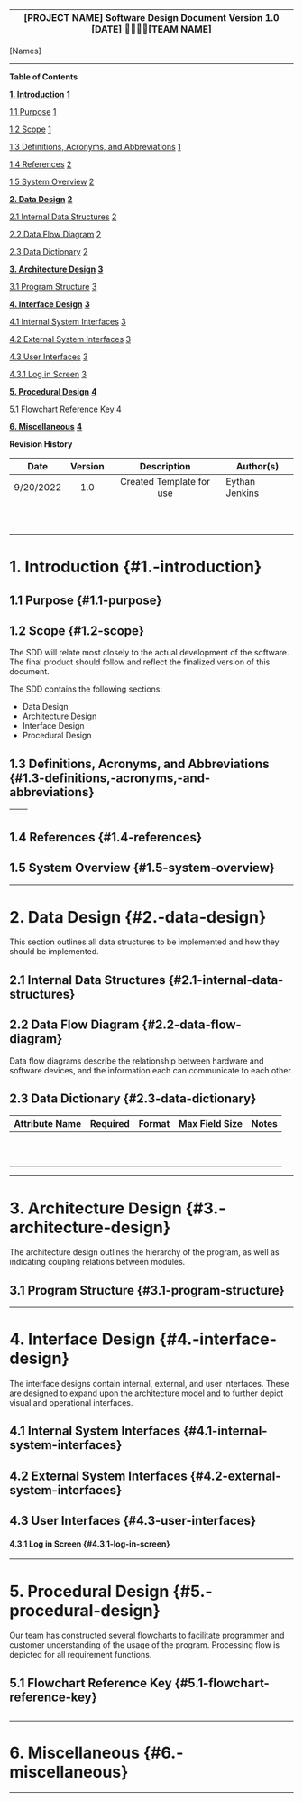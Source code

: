 

| \[PROJECT NAME\] Software Design Document Version 1.0 \[DATE\]  \[TEAM NAME\] |
| ----- |

\[Names\]

---

**Table of Contents**

[**1\. Introduction**](#1.-introduction)	**[1](#1.-introduction)**

[1.1 Purpose](#1.1-purpose)	[1](#1.1-purpose)

[1.2 Scope](#1.2-scope)	[1](#1.2-scope)

[1.3 Definitions, Acronyms, and Abbreviations](#1.3-definitions,-acronyms,-and-abbreviations)	[1](#1.3-definitions,-acronyms,-and-abbreviations)

[1.4 References](#1.4-references)	[2](#1.4-references)

[1.5 System Overview](#1.5-system-overview)	[2](#1.5-system-overview)

[**2\. Data Design**](#2.-data-design)	**[2](#2.-data-design)**

[2.1 Internal Data Structures](#2.1-internal-data-structures)	[2](#2.1-internal-data-structures)

[2.2 Data Flow Diagram](#2.2-data-flow-diagram)	[2](#2.2-data-flow-diagram)

[2.3 Data Dictionary](#2.3-data-dictionary)	[2](#2.3-data-dictionary)

[**3\. Architecture Design**](#3.-architecture-design)	**[3](#3.-architecture-design)**

[3.1 Program Structure](#3.1-program-structure)	[3](#3.1-program-structure)

[**4\. Interface Design**](#4.-interface-design)	**[3](#4.-interface-design)**

[4.1 Internal System Interfaces](#4.1-internal-system-interfaces)	[3](#4.1-internal-system-interfaces)

[4.2 External System Interfaces](#4.2-external-system-interfaces)	[3](#4.2-external-system-interfaces)

[4.3 User Interfaces](#4.3-user-interfaces)	[3](#4.3-user-interfaces)

[4.3.1 Log in Screen](#4.3.1-log-in-screen)	[3](#4.3.1-log-in-screen)

[**5\. Procedural Design**](#5.-procedural-design)	**[4](#5.-procedural-design)**

[5.1 Flowchart Reference Key](#5.1-flowchart-reference-key)	[4](#5.1-flowchart-reference-key)

[**6\. Miscellaneous**](#6.-miscellaneous)	**[4](#6.-miscellaneous)**

**Revision History**

| Date | Version | Description | Author(s) |
| :---: | :---: | :---: | ----- |
| 9/20/2022 |  1.0 | Created Template for use | Eythan Jenkins |
|  |   |  |  |
|  |  |  |  |
|  |  |  |  |
|  |  |  |  |
|  |  |  |  |
|  |  |  |  |
|  |  |  |  |
|  |  |  |  |
|  |  |  |  |
|  |  |  |  |

# **1\. Introduction** {#1.-introduction}

## **1.1 Purpose** {#1.1-purpose}

## **1.2 Scope** {#1.2-scope}

The SDD will relate most closely to the actual development of the software. The final product should follow and reflect the finalized version of this document.

The SDD contains the following sections:

* Data Design  
* Architecture Design  
* Interface Design  
* Procedural Design

## **1.3 Definitions, Acronyms, and Abbreviations** {#1.3-definitions,-acronyms,-and-abbreviations}

|  |  |
| :---- | :---- |
|  |  |

## **1.4 References** {#1.4-references}

## **1.5 System Overview** {#1.5-system-overview}

---

# **2\. Data Design** {#2.-data-design}

This section outlines all data structures to be implemented and how they should be implemented.

## **2.1 Internal Data Structures** {#2.1-internal-data-structures}

## **2.2 Data Flow Diagram** {#2.2-data-flow-diagram}

Data flow diagrams describe the relationship between hardware and software devices, and the information each can communicate to each other. 

## **2.3 Data Dictionary** {#2.3-data-dictionary}

| Attribute Name | Required | Format | Max Field Size | Notes |
| :---- | :---- | :---- | :---- | :---- |
|  |  |  |  |  |
|  |  |  |  |  |
|  |  |  |  |  |
|  |  |  |  |  |
|  |  |  |  |  |
|  |  |  |  |  |
|  |  |  |  |  |
|  |  |  |  |  |
|  |  |  |  |  |
|  |  |  |  |  |

---

# **3\. Architecture Design** {#3.-architecture-design}

The architecture design outlines the hierarchy of the program, as well as indicating coupling relations between modules.

## **3.1 Program Structure** {#3.1-program-structure}

---

# **4\. Interface Design** {#4.-interface-design}

The interface designs contain internal, external, and user interfaces. These are designed to expand upon the architecture model and to further depict visual and operational interfaces.

## **4.1 Internal System Interfaces** {#4.1-internal-system-interfaces}

## **4.2 External System Interfaces** {#4.2-external-system-interfaces}

## **4.3 User Interfaces** {#4.3-user-interfaces}

#### **4.3.1 Log in Screen** {#4.3.1-log-in-screen}

---

# **5\. Procedural Design** {#5.-procedural-design}

Our team has constructed several flowcharts to facilitate programmer and customer understanding of the usage of the program. Processing flow is depicted for all requirement functions.

## **5.1 Flowchart Reference Key** {#5.1-flowchart-reference-key}

## 

### 

---

# **6\. Miscellaneous** {#6.-miscellaneous}

---

